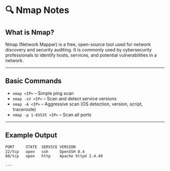 # 🔍 Nmap Notes

## What is Nmap?
Nmap (Network Mapper) is a free, open-source tool used for network discovery and security auditing. It is commonly used by cybersecurity professionals to identify hosts, services, and potential vulnerabilities in a network.

---

## Basic Commands
- `nmap <IP>` – Simple ping scan  
- `nmap -sV <IP>` – Scan and detect service versions  
- `nmap -A <IP>` – Aggressive scan (OS detection, version, script, traceroute)  
- `nmap -p 1-65535 <IP>` – Scan all ports  

---

## Example Output
```bash
PORT     STATE  SERVICE VERSION
22/tcp   open   ssh     OpenSSH 8.4
80/tcp   open   http    Apache httpd 2.4.49

---
